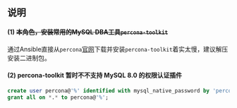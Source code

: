 ## 说明

#### (1) ~~本角色，安装常用的MySQL DBA工具`percona-toolkit`~~

通过Ansible直接从`percona`[官网](https://www.percona.com/downloads/percona-toolkit/LATEST/)下载并安装`percona-toolkit`着实太慢，建议解压安装二进制包。

#### (2) percona-toolkit 暂时不不支持 MySQL 8.0 的权限认证插件

```sql
create user percona@'%' identified with mysql_native_password by 'percona';
grant all on *.* to percona@'%';
```
